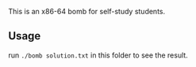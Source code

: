 This is an x86-64 bomb for self-study students. 

## Usage
run `./bomb solution.txt` in this folder to see the result.
